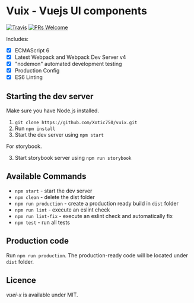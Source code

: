 # Vuix - Vuejs UI components

[![Travis](https://img.shields.io/travis/Xotic750/vuix/master.svg?style=flat-square)](https://travis-ci.org/Xotic750/vuix) [![PRs Welcome](https://img.shields.io/badge/PRs-welcome-brightgreen.svg?style=flat-square)](http://makeapullrequest.com)

Includes: 

- [x] ECMAScript 6
- [x] Latest Webpack and Webpack Dev Server v4
- [x] "nodemon" automated development testing
- [x] Production Config
- [x] ES6 Linting

## Starting the dev server

Make sure you have Node.js installed.

1. `git clone https://github.com/Xotic750/vuix.git`
2. Run `npm install`
3. Start the dev server using `npm start`

For storybook.

3. Start storybook server using `npm run storybook`

## Available Commands

- `npm start` - start the dev server
- `npm clean` - delete the dist folder
- `npm run production` - create a production ready build in `dist` folder
- `npm run lint` - execute an eslint check
- `npm run lint-fix` - execute an eslint check and automatically fix
- `npm test` - run all tests


## Production code

Run `npm run production`. The production-ready code will be located under `dist` folder.

## Licence

_vuei-x_ is available under MIT.

